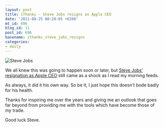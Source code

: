 ```yaml
---
layout: post
title: iThanks - Steve Jobs resigns as Apple CEO
date: '2011-08-25 08:20:05 +0200'
mt_id: 696
blog_id: 11
post_id: 696
basename: ithanks_steve_jobs_resigns
categories:
- daily
---
```

<div class="pix full"><img src="http://db.tt/PBNvigP" alt="Steve Jobs" /></div>

We all knew this was going to happen soon or later, but <a class="sidelist" title="Apple Press Info: Letter from Steve Jobs" href="http://www.apple.com/pr/library/2011/08/24Letter-from-Steve-Jobs.html">Steve Jobs' resignation as Apple CEO</a> still came as a shock as I read my morning feeds.

As always, it did it his own way. So be it, I just hope this doesn't bode badly for his health.

Thanks for inspiring me over the years and giving me an outlook that goes far beyond from providing me with the tools which have become those of my trade.

Good luck Steve.
